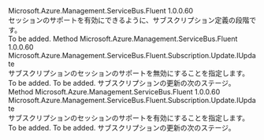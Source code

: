 <Type Name="IWithSession" FullName="Microsoft.Azure.Management.ServiceBus.Fluent.Subscription.Update.IWithSession">
  <TypeSignature Language="C#" Value="public interface IWithSession" />
  <TypeSignature Language="ILAsm" Value=".class public interface auto ansi abstract IWithSession" />
  <TypeSignature Language="DocId" Value="T:Microsoft.Azure.Management.ServiceBus.Fluent.Subscription.Update.IWithSession" />
  <TypeSignature Language="VB.NET" Value="Public Interface IWithSession" />
  <TypeSignature Language="F#" Value="type IWithSession = interface" />
  <AssemblyInfo>
    <AssemblyName>Microsoft.Azure.Management.ServiceBus.Fluent</AssemblyName>
    <AssemblyVersion>1.0.0.60</AssemblyVersion>
  </AssemblyInfo>
  <Interfaces />
  <Docs>
    <summary>
            セッションのサポートを有効にできるように、サブスクリプション定義の段階です。
            </summary>
    <remarks>To be added.</remarks>
  </Docs>
  <Members>
    <Member MemberName="WithoutSession">
      <MemberSignature Language="C#" Value="public Microsoft.Azure.Management.ServiceBus.Fluent.Subscription.Update.IUpdate WithoutSession ();" />
      <MemberSignature Language="ILAsm" Value=".method public hidebysig newslot virtual instance class Microsoft.Azure.Management.ServiceBus.Fluent.Subscription.Update.IUpdate WithoutSession() cil managed" />
      <MemberSignature Language="DocId" Value="M:Microsoft.Azure.Management.ServiceBus.Fluent.Subscription.Update.IWithSession.WithoutSession" />
      <MemberSignature Language="VB.NET" Value="Public Function WithoutSession () As IUpdate" />
      <MemberSignature Language="F#" Value="abstract member WithoutSession : unit -&gt; Microsoft.Azure.Management.ServiceBus.Fluent.Subscription.Update.IUpdate" Usage="iWithSession.WithoutSession " />
      <MemberType>Method</MemberType>
      <AssemblyInfo>
        <AssemblyName>Microsoft.Azure.Management.ServiceBus.Fluent</AssemblyName>
        <AssemblyVersion>1.0.0.60</AssemblyVersion>
      </AssemblyInfo>
      <ReturnValue>
        <ReturnType>Microsoft.Azure.Management.ServiceBus.Fluent.Subscription.Update.IUpdate</ReturnType>
      </ReturnValue>
      <Parameters />
      <Docs>
        <summary>
            サブスクリプションのセッションのサポートを無効にすることを指定します。
            </summary>
        <returns>To be added.</returns>
        <remarks>To be added.</remarks>
        <return>サブスクリプションの更新の次のステージ。</return>
      </Docs>
    </Member>
    <Member MemberName="WithSession">
      <MemberSignature Language="C#" Value="public Microsoft.Azure.Management.ServiceBus.Fluent.Subscription.Update.IUpdate WithSession ();" />
      <MemberSignature Language="ILAsm" Value=".method public hidebysig newslot virtual instance class Microsoft.Azure.Management.ServiceBus.Fluent.Subscription.Update.IUpdate WithSession() cil managed" />
      <MemberSignature Language="DocId" Value="M:Microsoft.Azure.Management.ServiceBus.Fluent.Subscription.Update.IWithSession.WithSession" />
      <MemberSignature Language="VB.NET" Value="Public Function WithSession () As IUpdate" />
      <MemberSignature Language="F#" Value="abstract member WithSession : unit -&gt; Microsoft.Azure.Management.ServiceBus.Fluent.Subscription.Update.IUpdate" Usage="iWithSession.WithSession " />
      <MemberType>Method</MemberType>
      <AssemblyInfo>
        <AssemblyName>Microsoft.Azure.Management.ServiceBus.Fluent</AssemblyName>
        <AssemblyVersion>1.0.0.60</AssemblyVersion>
      </AssemblyInfo>
      <ReturnValue>
        <ReturnType>Microsoft.Azure.Management.ServiceBus.Fluent.Subscription.Update.IUpdate</ReturnType>
      </ReturnValue>
      <Parameters />
      <Docs>
        <summary>
            サブスクリプションのセッションのサポートを有効にすることを指定します。
            </summary>
        <returns>To be added.</returns>
        <remarks>To be added.</remarks>
        <return>サブスクリプションの更新の次のステージ。</return>
      </Docs>
    </Member>
  </Members>
</Type>